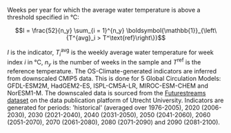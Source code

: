 Weeks per year for which the average water temperature is above a threshold specified in °C:

$$I =  \frac{52}{n_y} \sum_{i = 1}^{n_y} \boldsymbol{\mathbb{1}}_{\left\{T^{avg}_i > T^\text{ref}\right\}}$$

$I$ is the indicator, $T^\text{avg}_i$ is the weekly average water temperature for week index $i$ in °C, $n_y$ is the number of weeks in the sample
and $T^\text{ref}$ is the reference temperature.
The OS-Climate-generated indicators are inferred from downscaled CMIP5 data. This is done for 5 Global Circulation Models: GFDL-ESM2M, HadGEM2-ES, ISPL-CM5A-LR, MIROC-ESM-CHEM and NorESM1-M.
The downscaled data is sourced from the [Futurestreams dataset](https://geo.public.data.uu.nl/vault-futurestreams/research-futurestreams%5B1633685642%5D/original/waterTemp/) on the data publication platform of Utrecht University.
Indicators are generated for periods: 'historical' (averaged over 1976-2005), 2020 (2006-2030), 2030 (2021-2040), 2040 (2031-2050), 2050 (2041-2060), 2060 (2051-2070), 2070 (2061-2080), 2080 (2071-2090) and 2090 (2081-2100).
